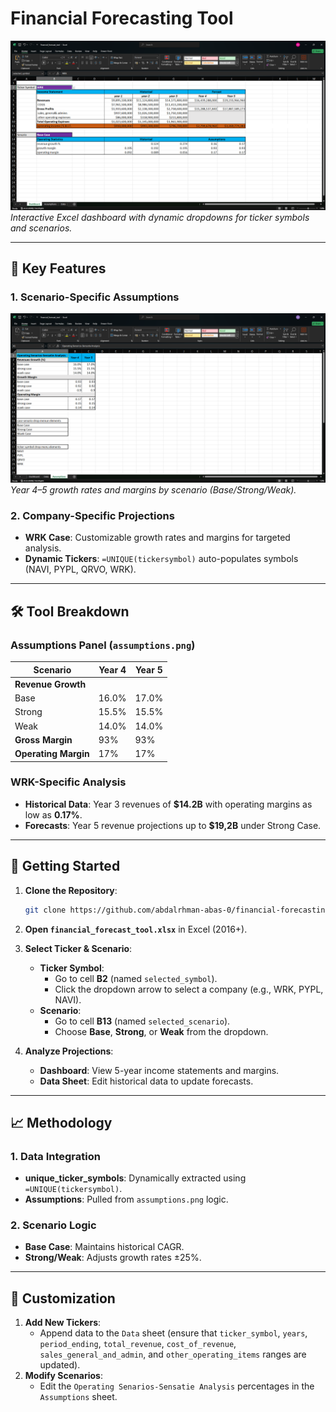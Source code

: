 # Financial Forecasting Tool

![Dashboard Preview](dashboard.png)  
*Interactive Excel dashboard with dynamic dropdowns for ticker symbols and scenarios.*

---

## 🧰 Key Features
### 1. **Scenario-Specific Assumptions**  
![Scenario Assumptions](assumptions.png)  
*Year 4–5 growth rates and margins by scenario (Base/Strong/Weak).*  

### 2. **Company-Specific Projections**  
- **WRK Case**: Customizable growth rates and margins for targeted analysis.  
- **Dynamic Tickers**: `=UNIQUE(tickersymbol)` auto-populates symbols (NAVI, PYPL, QRVO, WRK).  

---

## 🛠️ Tool Breakdown
### Assumptions Panel (`assumptions.png`)  
| Scenario    | Year 4 | Year 5 |  
|-------------|--------|--------|  
| **Revenue Growth** |        |        |  
| Base        | 16.0%  | 17.0%  |  
| Strong      | 15.5%  | 15.5%  |  
| Weak        | 14.0%  | 14.0%  |  
| **Gross Margin**   | 93%    | 93%    |  
| **Operating Margin** | 17%   | 17%    |  

### WRK-Specific Analysis  
- **Historical Data**: Year 3 revenues of **$14.2B** with operating margins as low as **0.17%**.  
- **Forecasts**: Year 5 revenue projections up to **$19,2B** under Strong Case.  

---

## 🚀 Getting Started
1. **Clone the Repository**:  
   ```bash
   git clone https://github.com/abdalrhman-abas-0/financial-forecasting.git
   ```

2. **Open `financial_forecast_tool.xlsx`** in Excel (2016+).  

3. **Select Ticker & Scenario**:  
   - **Ticker Symbol**:  
     - Go to cell **B2** (named `selected_symbol`).  
     - Click the dropdown arrow to select a company (e.g., WRK, PYPL, NAVI).   
   - **Scenario**:  
     - Go to cell **B13** (named `selected_scenario`).  
     - Choose **Base**, **Strong**, or **Weak** from the dropdown.  

4. **Analyze Projections**:  
   - **Dashboard**: View 5-year income statements and margins.  
   - **Data Sheet**: Edit historical data to update forecasts.  

---

## 📈 Methodology
### 1. **Data Integration**  
- **unique_ticker_symbols**: Dynamically extracted using `=UNIQUE(tickersymbol)`.  
- **Assumptions**: Pulled from `assumptions.png` logic.  

### 2. **Scenario Logic**  
- **Base Case**: Maintains historical CAGR.  
- **Strong/Weak**: Adjusts growth rates ±25%.  

---

## 🔧 Customization
1. **Add New Tickers**:  
   - Append data to the `Data` sheet (ensure that `ticker_symbol`, `years`, `period_ending`, `total_revenue`, `cost_of_revenue`, `sales_general_and_admin`, and `other_operating_items` 
    ranges are updated).  
2. **Modify Scenarios**:  
   - Edit the `Operating Senarios-Sensatie Analysis` percentages in the `Assumptions` sheet.  

